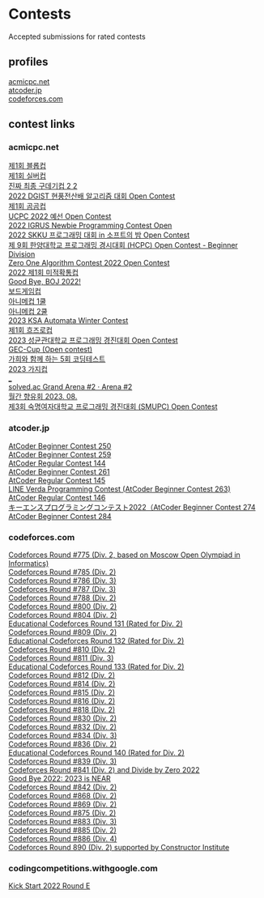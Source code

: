 # Contests
Accepted submissions for rated contests

## profiles

[acmicpc.net](https://www.acmicpc.net/user/wanderkind)<br>
[atcoder.jp](https://atcoder.jp/users/wanderkind)<br>
[codeforces.com](https://codeforces.com/profile/Wanderkind)<br>

## contest links

### acmicpc.net
[제1회 블롭컵](https://www.acmicpc.net/contest/view/756)<br>
[제1회 실버컵](https://www.acmicpc.net/contest/view/770)<br>
[진짜 최종 구데기컵 2 2](https://www.acmicpc.net/contest/view/781)<br>
[2022 DGIST 현풍전산배 알고리즘 대회 Open Contest](https://www.acmicpc.net/contest/view/800)<br>
[제1회 곰곰컵](https://www.acmicpc.net/contest/view/792)<br>
[UCPC 2022 예선 Open Contest](https://www.acmicpc.net/contest/view/829)<br>
[2022 IGRUS Newbie Programming Contest Open](https://www.acmicpc.net/contest/view/855)<br>
[2022 SKKU 프로그래밍 대회 in 소프트의 밤 Open Contest](https://www.acmicpc.net/contest/view/894)<br>
[제 9회 한양대학교 프로그래밍 경시대회 (HCPC) Open Contest - Beginner Division](https://www.acmicpc.net/contest/view/916)<br>
[Zero One Algorithm Contest 2022 Open Contest](https://www.acmicpc.net/contest/view/921)<br>
[2022 제1회 미적확통컵](https://www.acmicpc.net/contest/view/919)<br>
[Good Bye, BOJ 2022!](https://www.acmicpc.net/contest/view/928)<br>
[보드게임컵](https://www.acmicpc.net/contest/view/927)<br>
[아니메컵 1쿨](https://www.acmicpc.net/contest/view/938)<br>
[아니메컵 2쿨](https://www.acmicpc.net/contest/view/939)<br>
[2023 KSA Automata Winter Contest](https://www.acmicpc.net/contest/view/952)<br>
[제1회 흐즈로컵](https://www.acmicpc.net/contest/view/956)<br>
[2023 성균관대학교 프로그래밍 경진대회 Open Contest](https://www.acmicpc.net/contest/view/958)<br>
[GEC-Cup (Open contest)](https://www.acmicpc.net/contest/view/978)<br>
[가희와 함께 하는 5회 코딩테스트](https://www.acmicpc.net/contest/view/946)<br>
[2023 가지컵](https://www.acmicpc.net/contest/view/963)<br>
[_](https://www.acmicpc.net/contest/view/965)<br>
[solved.ac Grand Arena #2 · Arena #2](https://www.acmicpc.net/contest/view/1077)<br>
[월간 향유회 2023. 08.](https://www.acmicpc.net/contest/view/1094)<br>
[제3회 숙명여자대학교 프로그래밍 경진대회 (SMUPC) Open Contest](https://www.acmicpc.net/contest/view/1109)<br>

### atcoder.jp
[AtCoder Beginner Contest 250](https://atcoder.jp/contests/abc250)<br>
[AtCoder Beginner Contest 259](https://atcoder.jp/contests/abc259)<br>
[AtCoder Regular Contest 144](https://atcoder.jp/contests/arc144)<br>
[AtCoder Beginner Contest 261](https://atcoder.jp/contests/abc261)<br>
[AtCoder Regular Contest 145](https://atcoder.jp/contests/arc145)<br>
[LINE Verda Programming Contest (AtCoder Beginner Contest 263)](https://atcoder.jp/contests/abc263)<br>
[AtCoder Regular Contest 146](https://atcoder.jp/contests/arc146)<br>
[キーエンスプログラミングコンテスト2022（AtCoder Beginner Contest 274](https://atcoder.jp/contests/abc274)<br>
[AtCoder Beginner Contest 284](https://atcoder.jp/contests/abc284)<br>

### codeforces.com
[Codeforces Round #775 (Div. 2, based on Moscow Open Olympiad in Informatics)](https://codeforces.com/contest/1649)<br>
[Codeforces Round #785 (Div. 2)](https://codeforces.com/contest/1673)<br>
[Codeforces Round #786 (Div. 3)](https://codeforces.com/contest/1674)<br>
[Codeforces Round #787 (Div. 3)](https://codeforces.com/contest/1675)<br>
[Codeforces Round #788 (Div. 2)](https://codeforces.com/contest/1670)<br>
[Codeforces Round #800 (Div. 2)](https://codeforces.com/contest/1694)<br>
[Codeforces Round #804 (Div. 2)](https://codeforces.com/contest/1699)<br>
[Educational Codeforces Round 131 (Rated for Div. 2)](https://codeforces.com/contest/1701)<br>
[Codeforces Round #809 (Div. 2)](https://codeforces.com/contest/1706)<br>
[Educational Codeforces Round 132 (Rated for Div. 2)](https://codeforces.com/contest/1709)<br>
[Codeforces Round #810 (Div. 2)](https://codeforces.com/contest/1711)<br>
[Codeforces Round #811 (Div. 3)](https://codeforces.com/contest/1714)<br>
[Educational Codeforces Round 133 (Rated for Div. 2)](https://codeforces.com/contest/1716)<br>
[Codeforces Round #812 (Div. 2)](https://codeforces.com/contest/1713)<br>
[Codeforces Round #814 (Div. 2)](https://codeforces.com/contest/1719)<br>
[Codeforces Round #815 (Div. 2)](https://codeforces.com/contest/1720)<br>
[Codeforces Round #816 (Div. 2)](https://codeforces.com/contest/1715)<br>
[Codeforces Round #818 (Div. 2)](https://codeforces.com/contest/1717)<br>
[Codeforces Round #830 (Div. 2)](https://codeforces.com/contest/1732)<br>
[Codeforces Round #832 (Div. 2)](https://codeforces.com/contest/1747)<br>
[Codeforces Round #834 (Div. 3)](https://codeforces.com/contest/1759)<br>
[Codeforces Round #836 (Div. 2)](https://codeforces.com/contest/1758)<br>
[Educational Codeforces Round 140 (Rated for Div. 2)](https://codeforces.com/contest/1767)<br>
[Codeforces Round #839 (Div. 3)](https://codeforces.com/contest/1772)<br>
[Codeforces Round #841 (Div. 2) and Divide by Zero 2022](https://codeforces.com/contest/1731)<br>
[Good Bye 2022: 2023 is NEAR](https://codeforces.com/contest/1770)<br>
[Codeforces Round #842 (Div. 2)](https://codeforces.com/contest/1768)<br>
[Codeforces Round #868 (Div. 2)](https://codeforces.com/contest/1823)<br>
[Codeforces Round #869 (Div. 2)](https://codeforces.com/contest/1818)<br>
[Codeforces Round #875 (Div. 2)](https://codeforces.com/contest/1831)<br>
[Codeforces Round #883 (Div. 3)](https://codeforces.com/contest/1846)<br>
[Codeforces Round #885 (Div. 2)](https://codeforces.com/contest/1848)<br>
[Codeforces Round #886 (Div. 4)](https://codeforces.com/contest/1850)<br>
[Codeforces Round 890 (Div. 2) supported by Constructor Institute](https://codeforces.com/contest/1856)<br>

### codingcompetitions.withgoogle.com
[Kick Start 2022 Round E](https://codingcompetitions.withgoogle.com/kickstart/round/00000000008cb0f5)<br>
